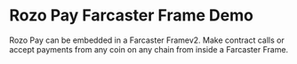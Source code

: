 # Rozo Pay Farcaster Frame Demo

Rozo Pay can be embedded in a Farcaster Framev2. Make contract calls or
accept payments from any coin on any chain from inside a Farcaster
Frame.
